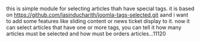 this is simple module for selecting articles thah have special tags. it is based on https://github.com/lasinducharith/joomla-tags-selected.git aand i want to add some features like sliding content or news ticket display to it. 
now it can select articles that have one or more tags, you can tell it how many articles must be selected and how must be orders articles...11120
